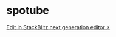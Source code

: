 # spotube

[Edit in StackBlitz next generation editor ⚡️](https://stackblitz.com/~/github.com/vcalexa/spotube)